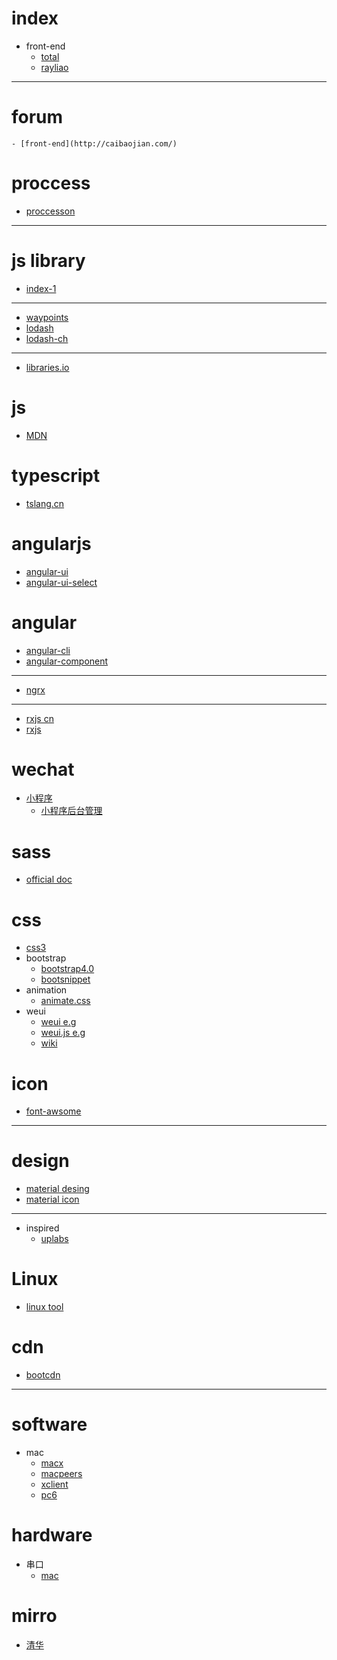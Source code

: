# index
* front-end
    - [total](https://segmentfault.com/a/1190000009159834)
    - [rayliao](https://segmentfault.com/a/1190000003011977)

---------

# forum
    - [front-end](http://caibaojian.com/)

# proccess
* [proccesson](https://processon.com)

---------

# js library
* [index-1](http://www.jianshu.com/p/c95e400e43b6)

---------

* [waypoints](http://imakewebthings.com/waypoints/api/waypoint/)
* [lodash](https://lodash.com/docs#isEqual)
* [lodash-ch](http://www.css88.com/doc/lodash/#_clonevalue)

---------

* [libraries.io](https://libraries.io/)

# js 
* [MDN](https://developer.mozilla.org/zh-CN/docs/Web/JavaScript/Reference)

# typescript
* [tslang.cn](https://www.tslang.cn/docs/home.html)

# angularjs
* [angular-ui](http://angular-ui.github.io/bootstrap/#!#getting_started)
* [angular-ui-select](https://github.com/angular-ui/ui-select/wiki/Getting-Started)

# angular
* [angular-cli](https://github.com/angular/angular-cli/wiki)
* [angular-component](https://github.com/brillout/awesome-angular-components)

---------

* [ngrx](https://github.com/ngrx/platform)

---------

* [rxjs cn](http://cn.rx.js.org/manual/overview.html)
* [rxjs](http://reactivex.io/rxjs/)

# wechat
* [小程序](https://mp.weixin.qq.com/debug/wxadoc/dev/)
    * [小程序后台管理](https://mp.weixin.qq.com/)


# sass
* [official doc](http://sass.bootcss.com/docs/sass-reference/#placeholders)

# css
* [css3](http://www.runoob.com/cssref/css-reference.html)
* bootstrap
    * [bootstrap4.0](https://getbootstrap.com/docs/4.0/components/forms/#form-controls)
    * [bootsnippet](https://bootsnipp.com/)
* animation
    * [animate.css](https://daneden.github.io/animate.css/)
* weui
    * [weui e.g](https://weui.io)
    * [weui.js e.g](https://weui.io/weui.js/)
    * [wiki](https://githiub.com/Tencent/weui/wiki)

# icon
* [font-awsome](http://fontawesome.io/icons/)

---------

# design
* [material desing](https://material.io/guidelines/material-design/introduction.html#)
* [material icon](https://material.io/icons/)

---------

* inspired
    * [uplabs](https://www.uplabs.com/)

# Linux
* [linux tool](http://linuxtools-rst.readthedocs.io/zh_CN/latest)

# cdn
* [bootcdn](http://www.bootcdn.cn/)

---------

# software
* mac
    * [macx](http://soft.macx.cn/)
    * [macpeers](https://www.macpeers.com/)
    * [xclient](http://xclient.info/)
    * [pc6](http://www.pc6.com/mach/rjkfgj/)


# hardware
* 串口
    * [mac](http://blog.csdn.net/u010285246/article/details/72354038)


# mirro
* [清华](https://mirrors.tuna.tsinghua.edu.cn/help)

